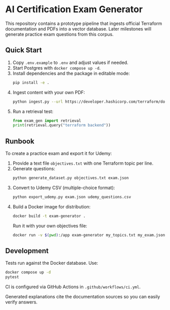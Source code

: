 # AI Certification Exam Generator

This repository contains a prototype pipeline that ingests official
Terraform documentation and PDFs into a vector database. Later
milestones will generate practice exam questions from this corpus.

## Quick Start

1. Copy `.env.example` to `.env` and adjust values if needed.
2. Start Postgres with `docker compose up -d`.
3. Install dependencies and the package in editable mode:
   ```bash
   pip install -e .
   ```
4. Ingest content with your own PDF:
   ```bash
   python ingest.py --url https://developer.hashicorp.com/terraform/docs --pdf path/to/terraform.pdf
   ```
5. Run a retrieval test:
   ```python
   from exam_gen import retrieval
   print(retrieval.query("terraform backend"))
   ```
## Runbook

To create a practice exam and export it for Udemy:
1. Provide a text file `objectives.txt` with one Terraform topic per line.
2. Generate questions:
   ```bash
   python generate_dataset.py objectives.txt exam.json
   ```
3. Convert to Udemy CSV (multiple-choice format):
   ```bash
   python export_udemy.py exam.json udemy_questions.csv
   ```
4. Build a Docker image for distribution:
   ```bash
   docker build -t exam-generator .
   ```
   Run it with your own objectives file:
   ```bash
   docker run -v $(pwd):/app exam-generator my_topics.txt my_exam.json
   ```


## Development

Tests run against the Docker database. Use:

```bash
docker compose up -d
pytest
```

CI is configured via GitHub Actions in `.github/workflows/ci.yml`.

Generated explanations cite the documentation sources so you can easily verify
answers.
